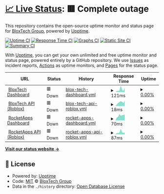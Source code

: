 # [📈 Live Status](https://bloxtechgroup.github.io/status): <!--live status--> **🟥 Complete outage**

This repository contains the open-source uptime monitor and status page for [BloxTech Group](https://bloxtech.tech), powered by [Upptime](https://github.com/upptime/upptime).

[![Uptime CI](https://github.com/bloxtechgroup/status/workflows/Uptime%20CI/badge.svg)](https://github.com/bloxtechgroup/status/actions?query=workflow%3A%22Uptime+CI%22)
[![Response Time CI](https://github.com/bloxtechgroup/status/workflows/Response%20Time%20CI/badge.svg)](https://github.com/bloxtechgroup/status/actions?query=workflow%3A%22Response+Time+CI%22)
[![Graphs CI](https://github.com/bloxtechgroup/status/workflows/Graphs%20CI/badge.svg)](https://github.com/bloxtechgroup/status/actions?query=workflow%3A%22Graphs+CI%22)
[![Static Site CI](https://github.com/bloxtechgroup/status/workflows/Static%20Site%20CI/badge.svg)](https://github.com/bloxtechgroup/status/actions?query=workflow%3A%22Static+Site+CI%22)
[![Summary CI](https://github.com/bloxtechgroup/status/workflows/Summary%20CI/badge.svg)](https://github.com/bloxtechgroup/status/actions?query=workflow%3A%22Summary+CI%22)

With [Upptime](https://upptime.js.org), you can get your own unlimited and free uptime monitor and status page, powered entirely by a GitHub repository. We use [Issues](https://github.com/bloxtechgroup/status/issues) as incident reports, [Actions](https://github.com/bloxtechgroup/status/actions) as uptime monitors, and [Pages](https://bloxtechgroup.github.io/status) for the status page.

<!--start: status pages-->
<!-- This summary is generated by Upptime (https://github.com/upptime/upptime) -->
<!-- Do not edit this manually, your changes will be overwritten -->
<!-- prettier-ignore -->
| URL | Status | History | Response Time | Uptime |
| --- | ------ | ------- | ------------- | ------ |
| <img alt="" src="https://favicons.githubusercontent.com/bloxtech.tech" height="13"> [BloxTech Dashboard](https://bloxtech.tech/admin) | 🟥 Down | [blox-tech-dashboard.yml](https://github.com/BloxTechGroup/status/commits/HEAD/history/blox-tech-dashboard.yml) | <details><summary><img alt="Response time graph" src="./graphs/blox-tech-dashboard/response-time-week.png" height="20"> 121ms</summary><br><a href="https://bloxtechgroup.github.io/status/history/blox-tech-dashboard"><img alt="Response time 508" src="https://img.shields.io/endpoint?url=https%3A%2F%2Fraw.githubusercontent.com%2FBloxTechGroup%2Fstatus%2FHEAD%2Fapi%2Fblox-tech-dashboard%2Fresponse-time.json"></a><br><a href="https://bloxtechgroup.github.io/status/history/blox-tech-dashboard"><img alt="24-hour response time 205" src="https://img.shields.io/endpoint?url=https%3A%2F%2Fraw.githubusercontent.com%2FBloxTechGroup%2Fstatus%2FHEAD%2Fapi%2Fblox-tech-dashboard%2Fresponse-time-day.json"></a><br><a href="https://bloxtechgroup.github.io/status/history/blox-tech-dashboard"><img alt="7-day response time 121" src="https://img.shields.io/endpoint?url=https%3A%2F%2Fraw.githubusercontent.com%2FBloxTechGroup%2Fstatus%2FHEAD%2Fapi%2Fblox-tech-dashboard%2Fresponse-time-week.json"></a><br><a href="https://bloxtechgroup.github.io/status/history/blox-tech-dashboard"><img alt="30-day response time 312" src="https://img.shields.io/endpoint?url=https%3A%2F%2Fraw.githubusercontent.com%2FBloxTechGroup%2Fstatus%2FHEAD%2Fapi%2Fblox-tech-dashboard%2Fresponse-time-month.json"></a><br><a href="https://bloxtechgroup.github.io/status/history/blox-tech-dashboard"><img alt="1-year response time 508" src="https://img.shields.io/endpoint?url=https%3A%2F%2Fraw.githubusercontent.com%2FBloxTechGroup%2Fstatus%2FHEAD%2Fapi%2Fblox-tech-dashboard%2Fresponse-time-year.json"></a></details> | <details><summary><a href="https://bloxtechgroup.github.io/status/history/blox-tech-dashboard">0.00%</a></summary><a href="https://bloxtechgroup.github.io/status/history/blox-tech-dashboard"><img alt="All-time uptime 93.33%" src="https://img.shields.io/endpoint?url=https%3A%2F%2Fraw.githubusercontent.com%2FBloxTechGroup%2Fstatus%2FHEAD%2Fapi%2Fblox-tech-dashboard%2Fuptime.json"></a><br><a href="https://bloxtechgroup.github.io/status/history/blox-tech-dashboard"><img alt="24-hour uptime 0.00%" src="https://img.shields.io/endpoint?url=https%3A%2F%2Fraw.githubusercontent.com%2FBloxTechGroup%2Fstatus%2FHEAD%2Fapi%2Fblox-tech-dashboard%2Fuptime-day.json"></a><br><a href="https://bloxtechgroup.github.io/status/history/blox-tech-dashboard"><img alt="7-day uptime 0.00%" src="https://img.shields.io/endpoint?url=https%3A%2F%2Fraw.githubusercontent.com%2FBloxTechGroup%2Fstatus%2FHEAD%2Fapi%2Fblox-tech-dashboard%2Fuptime-week.json"></a><br><a href="https://bloxtechgroup.github.io/status/history/blox-tech-dashboard"><img alt="30-day uptime 56.02%" src="https://img.shields.io/endpoint?url=https%3A%2F%2Fraw.githubusercontent.com%2FBloxTechGroup%2Fstatus%2FHEAD%2Fapi%2Fblox-tech-dashboard%2Fuptime-month.json"></a><br><a href="https://bloxtechgroup.github.io/status/history/blox-tech-dashboard"><img alt="1-year uptime 93.33%" src="https://img.shields.io/endpoint?url=https%3A%2F%2Fraw.githubusercontent.com%2FBloxTechGroup%2Fstatus%2FHEAD%2Fapi%2Fblox-tech-dashboard%2Fuptime-year.json"></a></details>
| <img alt="" src="https://favicons.githubusercontent.com/bloxtech.tech" height="13"> [BloxTech API (Roblox)](https://bloxtech.tech/apiv2/status.php) | 🟥 Down | [blox-tech-api-roblox.yml](https://github.com/BloxTechGroup/status/commits/HEAD/history/blox-tech-api-roblox.yml) | <details><summary><img alt="Response time graph" src="./graphs/blox-tech-api-roblox/response-time-week.png" height="20"> 18ms</summary><br><a href="https://bloxtechgroup.github.io/status/history/blox-tech-api-roblox"><img alt="Response time 173" src="https://img.shields.io/endpoint?url=https%3A%2F%2Fraw.githubusercontent.com%2FBloxTechGroup%2Fstatus%2FHEAD%2Fapi%2Fblox-tech-api-roblox%2Fresponse-time.json"></a><br><a href="https://bloxtechgroup.github.io/status/history/blox-tech-api-roblox"><img alt="24-hour response time 26" src="https://img.shields.io/endpoint?url=https%3A%2F%2Fraw.githubusercontent.com%2FBloxTechGroup%2Fstatus%2FHEAD%2Fapi%2Fblox-tech-api-roblox%2Fresponse-time-day.json"></a><br><a href="https://bloxtechgroup.github.io/status/history/blox-tech-api-roblox"><img alt="7-day response time 18" src="https://img.shields.io/endpoint?url=https%3A%2F%2Fraw.githubusercontent.com%2FBloxTechGroup%2Fstatus%2FHEAD%2Fapi%2Fblox-tech-api-roblox%2Fresponse-time-week.json"></a><br><a href="https://bloxtechgroup.github.io/status/history/blox-tech-api-roblox"><img alt="30-day response time 108" src="https://img.shields.io/endpoint?url=https%3A%2F%2Fraw.githubusercontent.com%2FBloxTechGroup%2Fstatus%2FHEAD%2Fapi%2Fblox-tech-api-roblox%2Fresponse-time-month.json"></a><br><a href="https://bloxtechgroup.github.io/status/history/blox-tech-api-roblox"><img alt="1-year response time 173" src="https://img.shields.io/endpoint?url=https%3A%2F%2Fraw.githubusercontent.com%2FBloxTechGroup%2Fstatus%2FHEAD%2Fapi%2Fblox-tech-api-roblox%2Fresponse-time-year.json"></a></details> | <details><summary><a href="https://bloxtechgroup.github.io/status/history/blox-tech-api-roblox">0.00%</a></summary><a href="https://bloxtechgroup.github.io/status/history/blox-tech-api-roblox"><img alt="All-time uptime 93.35%" src="https://img.shields.io/endpoint?url=https%3A%2F%2Fraw.githubusercontent.com%2FBloxTechGroup%2Fstatus%2FHEAD%2Fapi%2Fblox-tech-api-roblox%2Fuptime.json"></a><br><a href="https://bloxtechgroup.github.io/status/history/blox-tech-api-roblox"><img alt="24-hour uptime 0.00%" src="https://img.shields.io/endpoint?url=https%3A%2F%2Fraw.githubusercontent.com%2FBloxTechGroup%2Fstatus%2FHEAD%2Fapi%2Fblox-tech-api-roblox%2Fuptime-day.json"></a><br><a href="https://bloxtechgroup.github.io/status/history/blox-tech-api-roblox"><img alt="7-day uptime 0.00%" src="https://img.shields.io/endpoint?url=https%3A%2F%2Fraw.githubusercontent.com%2FBloxTechGroup%2Fstatus%2FHEAD%2Fapi%2Fblox-tech-api-roblox%2Fuptime-week.json"></a><br><a href="https://bloxtechgroup.github.io/status/history/blox-tech-api-roblox"><img alt="30-day uptime 56.02%" src="https://img.shields.io/endpoint?url=https%3A%2F%2Fraw.githubusercontent.com%2FBloxTechGroup%2Fstatus%2FHEAD%2Fapi%2Fblox-tech-api-roblox%2Fuptime-month.json"></a><br><a href="https://bloxtechgroup.github.io/status/history/blox-tech-api-roblox"><img alt="1-year uptime 93.35%" src="https://img.shields.io/endpoint?url=https%3A%2F%2Fraw.githubusercontent.com%2FBloxTechGroup%2Fstatus%2FHEAD%2Fapi%2Fblox-tech-api-roblox%2Fuptime-year.json"></a></details>
| <img alt="" src="https://favicons.githubusercontent.com/rocketapps.bloxtech.tech" height="13"> [RocketApps Dashboard](https://rocketapps.bloxtech.tech) | 🟥 Down | [rocket-apps-dashboard.yml](https://github.com/BloxTechGroup/status/commits/HEAD/history/rocket-apps-dashboard.yml) | <details><summary><img alt="Response time graph" src="./graphs/rocket-apps-dashboard/response-time-week.png" height="20"> 70ms</summary><br><a href="https://bloxtechgroup.github.io/status/history/rocket-apps-dashboard"><img alt="Response time 1297" src="https://img.shields.io/endpoint?url=https%3A%2F%2Fraw.githubusercontent.com%2FBloxTechGroup%2Fstatus%2FHEAD%2Fapi%2Frocket-apps-dashboard%2Fresponse-time.json"></a><br><a href="https://bloxtechgroup.github.io/status/history/rocket-apps-dashboard"><img alt="24-hour response time 87" src="https://img.shields.io/endpoint?url=https%3A%2F%2Fraw.githubusercontent.com%2FBloxTechGroup%2Fstatus%2FHEAD%2Fapi%2Frocket-apps-dashboard%2Fresponse-time-day.json"></a><br><a href="https://bloxtechgroup.github.io/status/history/rocket-apps-dashboard"><img alt="7-day response time 70" src="https://img.shields.io/endpoint?url=https%3A%2F%2Fraw.githubusercontent.com%2FBloxTechGroup%2Fstatus%2FHEAD%2Fapi%2Frocket-apps-dashboard%2Fresponse-time-week.json"></a><br><a href="https://bloxtechgroup.github.io/status/history/rocket-apps-dashboard"><img alt="30-day response time 1166" src="https://img.shields.io/endpoint?url=https%3A%2F%2Fraw.githubusercontent.com%2FBloxTechGroup%2Fstatus%2FHEAD%2Fapi%2Frocket-apps-dashboard%2Fresponse-time-month.json"></a><br><a href="https://bloxtechgroup.github.io/status/history/rocket-apps-dashboard"><img alt="1-year response time 1297" src="https://img.shields.io/endpoint?url=https%3A%2F%2Fraw.githubusercontent.com%2FBloxTechGroup%2Fstatus%2FHEAD%2Fapi%2Frocket-apps-dashboard%2Fresponse-time-year.json"></a></details> | <details><summary><a href="https://bloxtechgroup.github.io/status/history/rocket-apps-dashboard">0.00%</a></summary><a href="https://bloxtechgroup.github.io/status/history/rocket-apps-dashboard"><img alt="All-time uptime 92.81%" src="https://img.shields.io/endpoint?url=https%3A%2F%2Fraw.githubusercontent.com%2FBloxTechGroup%2Fstatus%2FHEAD%2Fapi%2Frocket-apps-dashboard%2Fuptime.json"></a><br><a href="https://bloxtechgroup.github.io/status/history/rocket-apps-dashboard"><img alt="24-hour uptime 0.00%" src="https://img.shields.io/endpoint?url=https%3A%2F%2Fraw.githubusercontent.com%2FBloxTechGroup%2Fstatus%2FHEAD%2Fapi%2Frocket-apps-dashboard%2Fuptime-day.json"></a><br><a href="https://bloxtechgroup.github.io/status/history/rocket-apps-dashboard"><img alt="7-day uptime 0.00%" src="https://img.shields.io/endpoint?url=https%3A%2F%2Fraw.githubusercontent.com%2FBloxTechGroup%2Fstatus%2FHEAD%2Fapi%2Frocket-apps-dashboard%2Fuptime-week.json"></a><br><a href="https://bloxtechgroup.github.io/status/history/rocket-apps-dashboard"><img alt="30-day uptime 56.02%" src="https://img.shields.io/endpoint?url=https%3A%2F%2Fraw.githubusercontent.com%2FBloxTechGroup%2Fstatus%2FHEAD%2Fapi%2Frocket-apps-dashboard%2Fuptime-month.json"></a><br><a href="https://bloxtechgroup.github.io/status/history/rocket-apps-dashboard"><img alt="1-year uptime 92.81%" src="https://img.shields.io/endpoint?url=https%3A%2F%2Fraw.githubusercontent.com%2FBloxTechGroup%2Fstatus%2FHEAD%2Fapi%2Frocket-apps-dashboard%2Fuptime-year.json"></a></details>
| <img alt="" src="https://favicons.githubusercontent.com/roblox-rocketapps.bloxtech.tech" height="13"> [RocketApps API (Roblox)](https://roblox-rocketapps.bloxtech.tech) | 🟥 Down | [rocket-apps-api-roblox.yml](https://github.com/BloxTechGroup/status/commits/HEAD/history/rocket-apps-api-roblox.yml) | <details><summary><img alt="Response time graph" src="./graphs/rocket-apps-api-roblox/response-time-week.png" height="20"> 87ms</summary><br><a href="https://bloxtechgroup.github.io/status/history/rocket-apps-api-roblox"><img alt="Response time 716" src="https://img.shields.io/endpoint?url=https%3A%2F%2Fraw.githubusercontent.com%2FBloxTechGroup%2Fstatus%2FHEAD%2Fapi%2Frocket-apps-api-roblox%2Fresponse-time.json"></a><br><a href="https://bloxtechgroup.github.io/status/history/rocket-apps-api-roblox"><img alt="24-hour response time 76" src="https://img.shields.io/endpoint?url=https%3A%2F%2Fraw.githubusercontent.com%2FBloxTechGroup%2Fstatus%2FHEAD%2Fapi%2Frocket-apps-api-roblox%2Fresponse-time-day.json"></a><br><a href="https://bloxtechgroup.github.io/status/history/rocket-apps-api-roblox"><img alt="7-day response time 87" src="https://img.shields.io/endpoint?url=https%3A%2F%2Fraw.githubusercontent.com%2FBloxTechGroup%2Fstatus%2FHEAD%2Fapi%2Frocket-apps-api-roblox%2Fresponse-time-week.json"></a><br><a href="https://bloxtechgroup.github.io/status/history/rocket-apps-api-roblox"><img alt="30-day response time 341" src="https://img.shields.io/endpoint?url=https%3A%2F%2Fraw.githubusercontent.com%2FBloxTechGroup%2Fstatus%2FHEAD%2Fapi%2Frocket-apps-api-roblox%2Fresponse-time-month.json"></a><br><a href="https://bloxtechgroup.github.io/status/history/rocket-apps-api-roblox"><img alt="1-year response time 716" src="https://img.shields.io/endpoint?url=https%3A%2F%2Fraw.githubusercontent.com%2FBloxTechGroup%2Fstatus%2FHEAD%2Fapi%2Frocket-apps-api-roblox%2Fresponse-time-year.json"></a></details> | <details><summary><a href="https://bloxtechgroup.github.io/status/history/rocket-apps-api-roblox">0.00%</a></summary><a href="https://bloxtechgroup.github.io/status/history/rocket-apps-api-roblox"><img alt="All-time uptime 92.80%" src="https://img.shields.io/endpoint?url=https%3A%2F%2Fraw.githubusercontent.com%2FBloxTechGroup%2Fstatus%2FHEAD%2Fapi%2Frocket-apps-api-roblox%2Fuptime.json"></a><br><a href="https://bloxtechgroup.github.io/status/history/rocket-apps-api-roblox"><img alt="24-hour uptime 0.00%" src="https://img.shields.io/endpoint?url=https%3A%2F%2Fraw.githubusercontent.com%2FBloxTechGroup%2Fstatus%2FHEAD%2Fapi%2Frocket-apps-api-roblox%2Fuptime-day.json"></a><br><a href="https://bloxtechgroup.github.io/status/history/rocket-apps-api-roblox"><img alt="7-day uptime 0.00%" src="https://img.shields.io/endpoint?url=https%3A%2F%2Fraw.githubusercontent.com%2FBloxTechGroup%2Fstatus%2FHEAD%2Fapi%2Frocket-apps-api-roblox%2Fuptime-week.json"></a><br><a href="https://bloxtechgroup.github.io/status/history/rocket-apps-api-roblox"><img alt="30-day uptime 56.02%" src="https://img.shields.io/endpoint?url=https%3A%2F%2Fraw.githubusercontent.com%2FBloxTechGroup%2Fstatus%2FHEAD%2Fapi%2Frocket-apps-api-roblox%2Fuptime-month.json"></a><br><a href="https://bloxtechgroup.github.io/status/history/rocket-apps-api-roblox"><img alt="1-year uptime 92.80%" src="https://img.shields.io/endpoint?url=https%3A%2F%2Fraw.githubusercontent.com%2FBloxTechGroup%2Fstatus%2FHEAD%2Fapi%2Frocket-apps-api-roblox%2Fuptime-year.json"></a></details>

<!--end: status pages-->

[**Visit our status website →**](https://bloxtechgroup.github.io/status)

## 📄 License

- Powered by: [Upptime](https://github.com/upptime/upptime)
- Code: [MIT](./LICENSE) © [BloxTech Group](https://bloxtech.tech)
- Data in the `./history` directory: [Open Database License](https://opendatacommons.org/licenses/odbl/1-0/)
